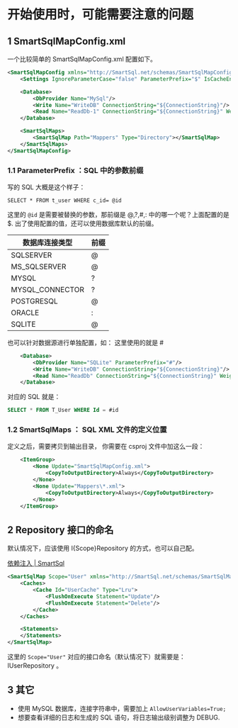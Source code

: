 # 开始使用时，可能需要注意的问题

## 1 SmartSqlMapConfig.xml

一个比较简单的 SmartSqlMapConfig.xml 配置如下。

``` xml
<SmartSqlMapConfig xmlns="http://SmartSql.net/schemas/SmartSqlMapConfig.xsd">
    <Settings IgnoreParameterCase="false" ParameterPrefix="$" IsCacheEnabled="true" EnablePropertyChangedTrack="true"/>

    <Database>
        <DbProvider Name="MySql"/>
        <Write Name="WriteDB" ConnectionString="${ConnectionString}"/>
        <Read Name="ReadDb-1" ConnectionString="${ConnectionString}" Weight="100"/>
    </Database>

    <SmartSqlMaps>
        <SmartSqlMap Path="Mappers" Type="Directory"></SmartSqlMap>
    </SmartSqlMaps>
</SmartSqlMapConfig>
```

### 1.1 ParameterPrefix ：SQL 中的参数前缀

写的 SQL 大概是这个样子：  

`SELECT * FROM t_user WHERE c_id= @id`

这里的 `@id` 是需要被替换的参数，那前缀是 @,?,#,: 中的哪一个呢？上面配置的是 $.
出了使用配置的值，还可以使用数据库默认的前缀。

| 数据库连接类型  | 前缀 |
|-----------------|------|
| SQLSERVER       | @    |
| MS_SQLSERVER    | @    |
| MYSQL           | ?    |
| MYSQL_CONNECTOR | ?    |
| POSTGRESQL      | @    |
| ORACLE          | :    |
| SQLITE          | @    |

也可以针对数据源进行单独配置，如：
这里使用的就是 #

``` xml
    <Database>
        <DbProvider Name="SQLite" ParameterPrefix="#"/>
        <Write Name="WriteDB" ConnectionString="${ConnectionString}"/>
        <Read Name="ReadDb" ConnectionString="${ConnectionString}" Weight="100"/>
    </Database>
```

对应的 SQL 就是：

``` sql
SELECT * FROM T_User WHERE Id = #id
```

### 1.2 SmartSqlMaps ： SQL XML 文件的定义位置

定义之后，需要拷贝到输出目录，
你需要在 csproj 文件中加这么一段：

``` xml
    <ItemGroup>
        <None Update="SmartSqlMapConfig.xml">
            <CopyToOutputDirectory>Always</CopyToOutputDirectory>
        </None>
        <None Update="Mappers\*.xml">
            <CopyToOutputDirectory>Always</CopyToOutputDirectory>
        </None>
    </ItemGroup>
```

## 2 Repository 接口的命名

默认情况下，应该使用 I{Scope}Repository 的方式，也可以自己配。

[依赖注入 | SmartSql](https://smartsql.net/guide/di.html#%E6%B3%A8%E5%85%A5%E5%8A%A8%E6%80%81%E4%BB%93%E5%82%A8 )

``` xml
<SmartSqlMap Scope="User" xmlns="http://SmartSql.net/schemas/SmartSqlMap.xsd">
    <Caches>
        <Cache Id="UserCache" Type="Lru">
            <FlushOnExecute Statement="Update"/>
            <FlushOnExecute Statement="Delete"/>
        </Cache>
    </Caches>

    <Statements>
    </Statements>
</SmartSqlMap>
```

这里的 `Scope="User"` 对应的接口命名（默认情况下）就需要是：IUserRepository 。

## 3 其它

* 使用 MySQL 数据库，连接字符串中，需要加上 `AllowUserVariables=True;`
* 想要查看详细的日志和生成的 SQL 语句，将日志输出级别调整为 DEBUG.
